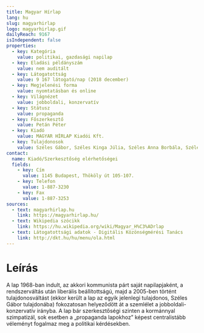 ```yaml
---
title: Magyar Hírlap
lang: hu
slug: magyarhirlap
logo: magyarhirlap.gif
dailyReach: 9167
isIndependent: false
properties:
  - key: Kategória
    value: politikai, gazdasági napilap
  - key: Eladási példányszám
    value: nem auditált
  - key: Látogatottság
    value: 9 167 látogató/nap (2018 december)
  - key: Megjelenési forma
    value: nyomtatásban és online
  - key: Világnézet
    value: jobboldali, konzervatív
  - key: Státusz
    value: propaganda
  - key: Főszerkesztő
    value: Petán Péter
  - key: Kiadó
    value: MAGYAR HÍRLAP Kiadói Kft.
  - key: Tulajdonosok
    value: Széles Gábor, Széles Kinga Júlia, Széles Anna Borbála, Széles Gáborné
contact:
  name: Kiadó/Szerkesztőség elérhetőségei
  fields:
    - key: Cím
      value: 1145 Budapest, Thököly út 105-107.
    - key: Telefon
      value: 1-887-3230
    - key: Fax
      value: 1-887-3253
sources:
  - text: magyarhirlap.hu
    link: https://magyarhirlap.hu/
  - text: Wikipedia szócikk
    link: https://hu.wikipedia.org/wiki/Magyar_H%C3%ADrlap
  - text: Látogatottsági adatok - Digitális Közönségmérési Tanács
    link: http://dkt.hu/hu/menu/ola.html
---
```


# Leírás

A lap 1968-ban indult, az akkori kommunista párt saját napilapjaként, a rendszerváltás után liberális beállítottságú, majd a 2005-ben történt tulajdonosváltást (ekkor került a lap az egyik jelenlegi tulajdonos, Széles Gábor tulajdonába) fokozatosan helyeződött át a szemlélet a jobboldali-konzervatív irányba. A lap bár szerkesztőségi szinten a kormánnyal szimpatizál, sok esetben a „propaganda lapokhoz” képest centralistább véleményt fogalmaz meg a politikai kérdésekben.